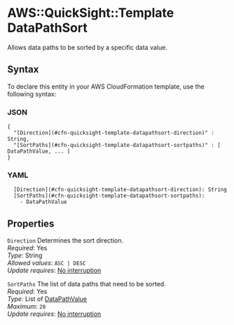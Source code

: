 # AWS::QuickSight::Template DataPathSort<a name="aws-properties-quicksight-template-datapathsort"></a>

Allows data paths to be sorted by a specific data value\.

## Syntax<a name="aws-properties-quicksight-template-datapathsort-syntax"></a>

To declare this entity in your AWS CloudFormation template, use the following syntax:

### JSON<a name="aws-properties-quicksight-template-datapathsort-syntax.json"></a>

```
{
  "[Direction](#cfn-quicksight-template-datapathsort-direction)" : String,
  "[SortPaths](#cfn-quicksight-template-datapathsort-sortpaths)" : [ DataPathValue, ... ]
}
```

### YAML<a name="aws-properties-quicksight-template-datapathsort-syntax.yaml"></a>

```
  [Direction](#cfn-quicksight-template-datapathsort-direction): String
  [SortPaths](#cfn-quicksight-template-datapathsort-sortpaths): 
    - DataPathValue
```

## Properties<a name="aws-properties-quicksight-template-datapathsort-properties"></a>

`Direction`  <a name="cfn-quicksight-template-datapathsort-direction"></a>
Determines the sort direction\.  
*Required*: Yes  
*Type*: String  
*Allowed values*: `ASC | DESC`  
*Update requires*: [No interruption](https://docs.aws.amazon.com/AWSCloudFormation/latest/UserGuide/using-cfn-updating-stacks-update-behaviors.html#update-no-interrupt)

`SortPaths`  <a name="cfn-quicksight-template-datapathsort-sortpaths"></a>
The list of data paths that need to be sorted\.  
*Required*: Yes  
*Type*: List of [DataPathValue](aws-properties-quicksight-template-datapathvalue.md)  
*Maximum*: `20`  
*Update requires*: [No interruption](https://docs.aws.amazon.com/AWSCloudFormation/latest/UserGuide/using-cfn-updating-stacks-update-behaviors.html#update-no-interrupt)